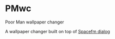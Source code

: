 # PMwc
Poor Man wallpaper changer

A wallpaper changer built on top of [Spacefm dialog](http://ignorantguru.github.io/spacefm/spacefm-manual-en.html#dialog "Spacefm dialog")

